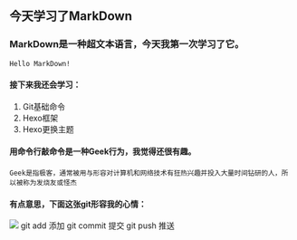 ## **今天学习了MarkDown**
### MarkDown是一种超文本语言，今天我第一次学习了它。
`Hello MarkDown!`
#### 接下来我还会学习：
1. Git基础命令
2. Hexo框架
3. Hexo更换主题
#### 用命令行敲命令是一种Geek行为，我觉得还很有趣。
 ```Geek是指极客，通常被用与形容对计算机和网络技术有狂热兴趣并投入大量时间钻研的人，所以被称为发烧友或怪杰```
#### 有点意思，下面这张git形容我的心情：
![](https://qgt-style.oss-cn-hangzhou.aliyuncs.com/newcoursep4/g1/g1-2-2/tenor.gif)
git add   添加
git commit 提交
git push  推送
